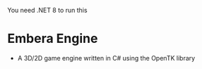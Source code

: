 You need .NET 8 to run this

# Embera Engine

- A 3D/2D game engine written in C# using the OpenTK library
